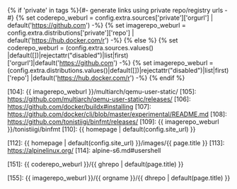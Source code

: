 {% if 'private' in tags %}{#- generate links using private repo/registry urls -#}
{%   set coderepo_weburl  = config.extra.sources['private']['orgurl']     | default('https://github.com')       -%}
{%   set imagerepo_weburl = config.extra.distributions['private']['repo'] | default('https://hub.docker.com/r') -%}
{% else  %}
{%   set coderepo_weburl  = (config.extra.sources.values()      |default([])|rejectattr("disabled")|list|first)['orgurl']|default('https://github.com')       -%}
{%   set imagerepo_weburl = (config.extra.distributions.values()|default([])|rejectattr("disabled")|list|first)['repo']  |default('https://hub.docker.com/r') -%}
{% endif %}

[101]: https://git-scm.com
[102]: https://www.gnu.org/software/make/
[103]: https://www.docker.com
[104]: {{ imagerepo_weburl }}/multiarch/qemu-user-static/
[105]: https://github.com/multiarch/qemu-user-static/releases/
[106]: https://github.com/docker/buildx#installing
[107]: https://github.com/docker/cli/blob/master/experimental/README.md
[108]: https://github.com/tonistiigi/binfmt/releases/
[109]: {{ imagerepo_weburl }}/tonistiigi/binfmt
[110]: {{ homepage | default(config.site_url) }}

[111]: https://buildbot.net/
[112]: {{ homepage | default(config.site_url) }}/images/{{ page.title }}
[113]: https://alpinelinux.org/
[114]: alpine-s6.md#usershell

[151]: {{ coderepo_weburl }}/{{ ghrepo | default(page.title) }}
<!-- [152]: {{ coderepo_weburl }}/{{ ghrepo | default(page.title) }}/stargazers -->
<!-- [153]: {{ coderepo_weburl }}/{{ ghrepo | default(page.title) }}/network/members -->
<!-- [154]: {{ coderepo_weburl }}/{{ ghrepo | default(page.title) }}/watchers -->
[155]: {{ imagerepo_weburl }}/{{ orgname }}/{{ dhrepo | default(page.title) }}
<!-- [156]: {{ imagerepo_weburl }}/{{ orgname }}/{{ dhrepo | default(page.title) }} -->
<!-- [157]: {{ imagerepo_weburl }}/{{ orgname }}/{{ dhrepo | default(page.title) }}/tags?name=x86_64&ordering=last_updated -->
<!-- [158]: {{ imagerepo_weburl }}/{{ orgname }}/{{ dhrepo | default(page.title) }}/tags?name=aarch64&ordering=last_updated -->
<!-- [159]: {{ imagerepo_weburl }}/{{ orgname }}/{{ dhrepo | default(page.title) }}/tags?name=armv7l&ordering=last_updated -->
<!-- [160]: {{ imagerepo_weburl }}/{{ orgname }}/{{ dhrepo | default(page.title) }}/tags?name=armhf&ordering=last_updated -->
<!-- [161]: {{ coderepo_weburl }}/{{ ghrepo | default(page.title) }}/issues -->
<!-- [162]: {{ coderepo_weburl }}/{{ ghrepo | default(page.title) }}/pulls -->
